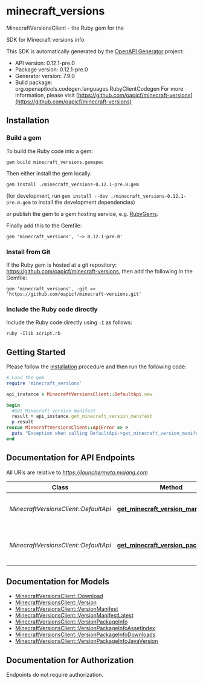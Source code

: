 # minecraft_versions

MinecraftVersionsClient - the Ruby gem for the 

SDK for Minecraft versions info

This SDK is automatically generated by the [OpenAPI Generator](https://openapi-generator.tech) project:

- API version: 0.12.1-pre.0
- Package version: 0.12.1-pre.0
- Generator version: 7.9.0
- Build package: org.openapitools.codegen.languages.RubyClientCodegen
For more information, please visit [https://github.com/oapicf/minecraft-versions](https://github.com/oapicf/minecraft-versions)

## Installation

### Build a gem

To build the Ruby code into a gem:

```shell
gem build minecraft_versions.gemspec
```

Then either install the gem locally:

```shell
gem install ./minecraft_versions-0.12.1-pre.0.gem
```

(for development, run `gem install --dev ./minecraft_versions-0.12.1-pre.0.gem` to install the development dependencies)

or publish the gem to a gem hosting service, e.g. [RubyGems](https://rubygems.org/).

Finally add this to the Gemfile:

    gem 'minecraft_versions', '~> 0.12.1-pre.0'

### Install from Git

If the Ruby gem is hosted at a git repository: https://github.com/oapicf/minecraft-versions, then add the following in the Gemfile:

    gem 'minecraft_versions', :git => 'https://github.com/oapicf/minecraft-versions.git'

### Include the Ruby code directly

Include the Ruby code directly using `-I` as follows:

```shell
ruby -Ilib script.rb
```

## Getting Started

Please follow the [installation](#installation) procedure and then run the following code:

```ruby
# Load the gem
require 'minecraft_versions'

api_instance = MinecraftVersionsClient::DefaultApi.new

begin
  #Get Minecraft version manifest
  result = api_instance.get_minecraft_version_manifest
  p result
rescue MinecraftVersionsClient::ApiError => e
  puts "Exception when calling DefaultApi->get_minecraft_version_manifest: #{e}"
end

```

## Documentation for API Endpoints

All URIs are relative to *https://launchermeta.mojang.com*

Class | Method | HTTP request | Description
------------ | ------------- | ------------- | -------------
*MinecraftVersionsClient::DefaultApi* | [**get_minecraft_version_manifest**](docs/DefaultApi.md#get_minecraft_version_manifest) | **GET** /mc/game/version_manifest.json | Get Minecraft version manifest
*MinecraftVersionsClient::DefaultApi* | [**get_minecraft_version_package_info**](docs/DefaultApi.md#get_minecraft_version_package_info) | **GET** /v1/packages/{packageId}/{versionId}.json | Get Minecraft version package info


## Documentation for Models

 - [MinecraftVersionsClient::Download](docs/Download.md)
 - [MinecraftVersionsClient::Version](docs/Version.md)
 - [MinecraftVersionsClient::VersionManifest](docs/VersionManifest.md)
 - [MinecraftVersionsClient::VersionManifestLatest](docs/VersionManifestLatest.md)
 - [MinecraftVersionsClient::VersionPackageInfo](docs/VersionPackageInfo.md)
 - [MinecraftVersionsClient::VersionPackageInfoAssetIndex](docs/VersionPackageInfoAssetIndex.md)
 - [MinecraftVersionsClient::VersionPackageInfoDownloads](docs/VersionPackageInfoDownloads.md)
 - [MinecraftVersionsClient::VersionPackageInfoJavaVersion](docs/VersionPackageInfoJavaVersion.md)


## Documentation for Authorization

Endpoints do not require authorization.

